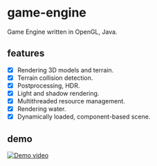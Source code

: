 # game-engine
Game Engine written in OpenGL, Java.

## features
 - [x] Rendering 3D models and terrain.
 - [x] Terrain collision detection.
 - [x] Postprocessing, HDR.
 - [x] Light and shadow rendering.
 - [x] Multithreaded resource management.
 - [x] Rendering water.
 - [x] Dynamically loaded, component-based scene.
 
 ## demo
[![Demo video](http://img.youtube.com/vi/LIpQO0UVPWo/0.jpg)](https://www.youtube.com/watch?v=LIpQO0UVPWo)
